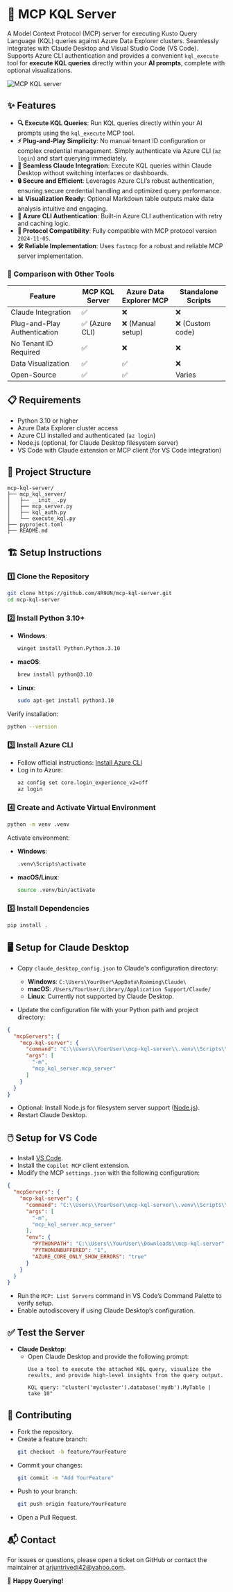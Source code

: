 # 🚀 MCP KQL Server

A Model Context Protocol (MCP) server for executing Kusto Query Language (KQL) queries against Azure Data Explorer clusters. Seamlessly integrates with Claude Desktop and Visual Studio Code (VS Code). Supports Azure CLI authentication and provides a convenient `kql_execute` tool for **execute KQL queries** directly within your **AI prompts**, complete with optional visualizations.

![MCP KQL server](https://github.com/4R9UN/mcp-kql-server/blob/main/MCP%20KQL%20Server_%20Image%20.png)

## ✨ Features

- **🔍 Execute KQL Queries**: Run KQL queries directly within your AI prompts using the `kql_execute` MCP tool.
- **⚡ Plug-and-Play Simplicity**: No manual tenant ID configuration or complex credential management. Simply authenticate via Azure CLI (`az login`) and start querying immediately.
- **🤖 Seamless Claude Integration**: Execute KQL queries within Claude Desktop without switching interfaces or dashboards.
- **🔒 Secure and Efficient**: Leverages Azure CLI’s robust authentication, ensuring secure credential handling and optimized query performance.
- **📊 Visualization Ready**: Optional Markdown table outputs make data analysis intuitive and engaging.
- **🔑 Azure CLI Authentication**: Built-in Azure CLI authentication with retry and caching logic.
- **📡 Protocol Compatibility**: Fully compatible with MCP protocol version `2024-11-05`.
- **🛠️ Reliable Implementation**: Uses `fastmcp` for a robust and reliable MCP server implementation.

### 📌 Comparison with Other Tools

| Feature                      | MCP KQL Server | Azure Data Explorer MCP | Standalone Scripts |
|------------------------------|----------------|-------------------------|--------------------|
| Claude Integration           | ✅             | ❌                      | ❌                 |
| Plug-and-Play Authentication | ✅ (Azure CLI) | ❌ (Manual setup)       | ❌ (Custom code)   |
| No Tenant ID Required        | ✅             | ❌                      | ❌                 |
| Data Visualization           | ✅             | ✅                      | ❌                 |
| Open-Source                  | ✅             | ✅                      | Varies             |

## 📋 Requirements

- Python 3.10 or higher
- Azure Data Explorer cluster access
- Azure CLI installed and authenticated (`az login`)
- Node.js (optional, for Claude Desktop filesystem server)
- VS Code with Claude extension or MCP client (for VS Code integration)

## 📂 Project Structure

```
mcp-kql-server/
├── mcp_kql_server/
│   ├── __init__.py
│   ├── mcp_server.py
│   ├── kql_auth.py
│   └── execute_kql.py
├── pyproject.toml
├── README.md
```

## 🏗️ Setup Instructions

### 1️⃣ Clone the Repository

```bash
git clone https://github.com/4R9UN/mcp-kql-server.git
cd mcp-kql-server
```

### 2️⃣ Install Python 3.10+

- **Windows**:
  ```bash
  winget install Python.Python.3.10
  ```
- **macOS**:
  ```bash
  brew install python@3.10
  ```
- **Linux**:
  ```bash
  sudo apt-get install python3.10
  ```

Verify installation:
```bash
python --version
```

### 3️⃣ Install Azure CLI

- Follow official instructions: [Install Azure CLI](https://docs.microsoft.com/en-us/cli/azure/install-azure-cli)
- Log in to Azure:
  ```bash
  az config set core.login_experience_v2=off
  az login
  ```

### 4️⃣ Create and Activate Virtual Environment

```bash
python -m venv .venv
```

Activate environment:

- **Windows**:
  ```bash
  .venv\Scripts\activate
  ```
- **macOS/Linux**:
  ```bash
  source .venv/bin/activate
  ```

### 5️⃣ Install Dependencies

```bash
pip install .
```

## 🖥️ Setup for Claude Desktop

- Copy `claude_desktop_config.json` to Claude's configuration directory:
  - **Windows**: `C:\Users\YourUser\AppData\Roaming\Claude\`
  - **macOS**: `/Users/YourUser/Library/Application Support/Claude/`
  - **Linux**: Currently not supported by Claude Desktop.

- Update the configuration file with your Python path and project directory:

```json
{
  "mcpServers": {
    "mcp-kql-server": {
      "command": "C:\\Users\\YourUser\\mcp-kql-server\\.venv\\Scripts\\python.exe",
      "args": [
        "-m",
        "mcp_kql_server.mcp_server"
      ]
    }
  }
}
```

- Optional: Install Node.js for filesystem server support ([Node.js](https://nodejs.org/)).
- Restart Claude Desktop.

## 🖱️ Setup for VS Code

- Install [VS Code](https://code.visualstudio.com/).
- Install the `Copilot MCP` client extension.
- Modify the MCP `settings.json` with the following configuration:

```json
{
  "mcpServers": {
    "mcp-kql-server": {
      "command": "C:\\Users\\YourUser\\mcp-kql-server\\.venv\\Scripts\\python.exe",
      "args": [
        "-m",
        "mcp_kql_server.mcp_server"
      ],
      "env": {
        "PYTHONPATH": "C:\\Users\\YourUser\\Downloads\\mcp-kql-server",
        "PYTHONUNBUFFERED": "1",
        "AZURE_CORE_ONLY_SHOW_ERRORS": "true"
      }
    }
  }
}
```

- Run the `MCP: List Servers` command in VS Code’s Command Palette to verify setup.
- Enable autodiscovery if using Claude Desktop’s configuration.

## ✅ Test the Server

- **Claude Desktop**:
  - Open Claude Desktop and provide the following prompt:
    ```
    Use a tool to execute the attached KQL query, visualize the results, and provide high-level insights from the query output.

    KQL query: "cluster('mycluster').database('mydb').MyTable | take 10"
    ```

## 🤝 Contributing

- Fork the repository.
- Create a feature branch:
  ```bash
  git checkout -b feature/YourFeature
  ```
- Commit your changes:
  ```bash
  git commit -m "Add YourFeature"
  ```
- Push to your branch:
  ```bash
  git push origin feature/YourFeature
  ```
- Open a Pull Request.

## 📬 Contact

For issues or questions, please open a ticket on GitHub or contact the maintainer at [arjuntrivedi42@yahoo.com](mailto:arjuntrivedi42@yahoo.com).

🎉 **Happy Querying!**
